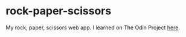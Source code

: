 # rock-paper-scissors
My rock, paper, scissors web app.
I learned on The Odin Project [here](https://www.theodinproject.com/courses/web-development-101/lessons/rock-paper-scissors).
